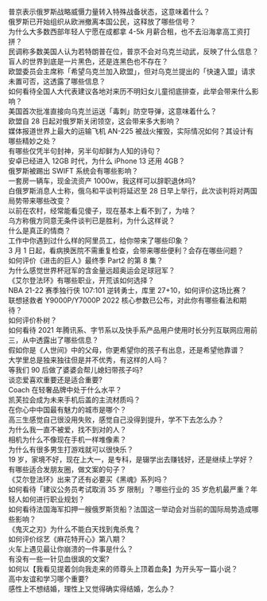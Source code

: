普京表示俄罗斯战略威慑力量转入特殊战备状态，这意味着什么？  
俄罗斯已开始组织从欧洲撤离本国公民，这释放了哪些信号？  
为什么大多数西部年轻人宁愿在成都拿 4-5k 月薪合租，也不去沿海拿高工资打拼？  
民调称多数美国人认为若特朗普在位，普京不会对乌克兰动武，反映了什么信息？  
盲人的世界到底是一片黑色，还是连黑色也不存在？  
欧盟委员会主席称「希望乌克兰加入欧盟」，但对乌克兰提出的「快速入盟」请求未置可否，这透露了哪些信息？  
如何看待全国人大代表建议各地对来历不明妇女儿童彻底排查，此举会带来什么影响？  
美国首次批准直接向乌克兰运送「毒刺」防空导弹，这意味着什么？  
欧盟自 28 日起对俄罗斯关闭领空，这会带来多大影响？  
媒体报道世界上最大的运输飞机 AN-225 被战火摧毁，实际情况如何？其设计有哪些精妙之处？  
有哪些仅凭半句封神，另半句却鲜为人知的诗句？  
安卓已经进入 12GB 时代，为什么 iPhone 13 还用 4GB？  
俄罗斯被踢出 SWIFT 系统会有哪些影响？  
一套房一辆车，现金流资产 1000w，我这样可以辞职退休吗?  
白俄罗斯消息人士称，俄乌和平谈判将延迟至 28 日早上举行，此次谈判将对两国局势带来哪些改变？  
以前在农村，经常能看见傻子，现在基本上看不到了，为啥？  
乌方称俄方同意无条件谈判已是胜利，为什么这样说？  
什么是真正的情商？  
工作中你遇到过什么样的阿里员工，给你带来了哪些印象？  
3 月 1 日起，看病换医院不需重复检查，会带来哪些便利？会存在哪些问题？  
如何评价《进击的巨人》最终季 Part2 的第 8 集？  
为什么感觉世界杯冠军的含金量远超奥运会足球冠军？  
《艾尔登法环》有哪些职业，开荒该如何选择？  
NBA 21-22 赛季独行侠 107:101 逆转勇士，库里 27+10，如何评价这场比赛？  
联想拯救者 Y9000P/Y7000P 2022 核心参数已公布，对此你有哪些看法和期待？  
如何评价朴树？  
如何看待 2021 年腾讯系、字节系以及快手系产品用户使用时长分列互联网应用前三，从中透露出了哪些信息？  
假如你是《人世间》中的父母，你更希望你的孩子有出息，还是希望他靠谱？  
大学里总是独来独往但是并不优秀，有这样的人吗？  
等我们 90 后做了婆婆会帮儿媳妇带孩子吗?  
谈恋爱喜欢重要还是适合重要?  
Coach 在轻奢品牌中处于什么水平？  
凯芙拉会成为未来手机后盖的主流材质吗？  
在你心中中国最有魅力的城市是哪个？  
高三生感觉自己很没用失败，感觉自己没得到提升，学不下去怎么办？  
为什么我一直不被爱，找不到对的人？  
相机为什么不像现在手机一样堆像素？  
为什么有很多男生打游戏就可以很快乐？  
19 岁，家境不好，现在上大一，是专科，是辍学出去赚钱好，还是继续上学好？  
有哪些适合发朋友圈，做文案的句子？  
《艾尔登法环》出来了还有必要买《黑魂》系列吗？  
如何看待「建议公务员考试取消 35 岁 限制」？哪些行业的 35 岁危机最严重？年轻人如何进行职业规划？  
如何看待法国海军扣押一艘俄罗斯货船？法国这一举动会对当前的国际局势造成哪些影响？  
《鬼灭之刃》为什么不能白天找到鬼杀鬼？  
如何评价综艺《麻花特开心》第八期？  
火车上遇见最让你崩溃的一件事是什么？  
有没有一些一针见血很飒的文案?  
如何以【我看见提着剑向我走来的师尊头上顶着血条】为开头写一篇小说？  
高中友谊和学习哪个重要?  
感性上不想结婚，理性上又觉得确实得结婚，怎么办？  
